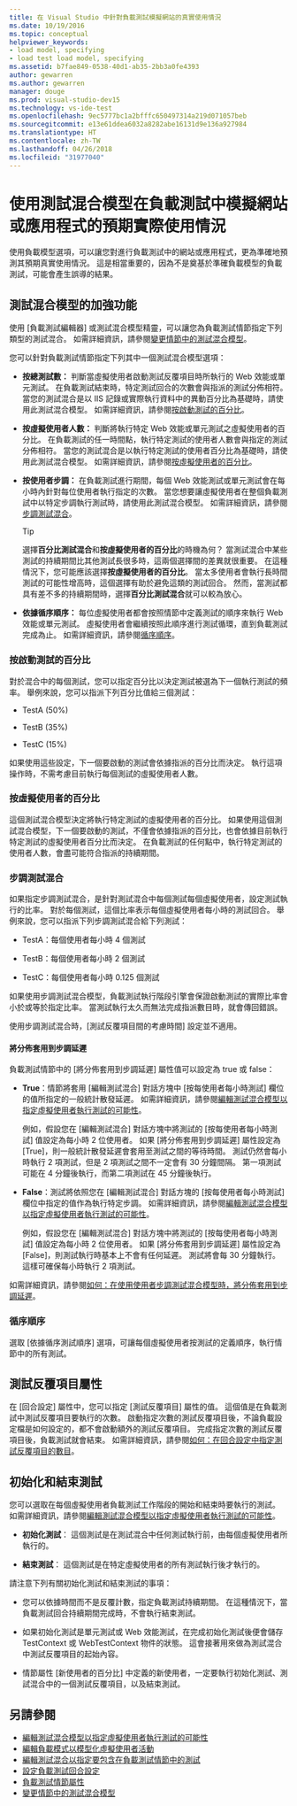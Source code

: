 ```yaml
---
title: 在 Visual Studio 中針對負載測試模擬網站的真實使用情況
ms.date: 10/19/2016
ms.topic: conceptual
helpviewer_keywords:
- load model, specifying
- load test load model, specifying
ms.assetid: b7fae849-0538-40d1-ab35-2bb3a0fe4393
author: gewarren
ms.author: gewarren
manager: douge
ms.prod: visual-studio-dev15
ms.technology: vs-ide-test
ms.openlocfilehash: 9ec5777bc1a2bfffc650497314a219d071057beb
ms.sourcegitcommit: e13e61ddea6032a8282abe16131d9e136a927984
ms.translationtype: HT
ms.contentlocale: zh-TW
ms.lasthandoff: 04/26/2018
ms.locfileid: "31977040"
---
```

# <a name="emulate-expected-real-world-usage-of-a-web-site-or-application-in-a-load-test-using-a-test-mix-models"></a>使用測試混合模型在負載測試中模擬網站或應用程式的預期實際使用情況

使用負載模型選項，可以讓您對進行負載測試中的網站或應用程式，更為準確地預測其預期真實使用情況。 這是相當重要的，因為不是奠基於準確負載模型的負載測試，可能會產生誤導的結果。

## <a name="test-mix-model-enhancements"></a>測試混合模型的加強功能

使用 [負載測試編輯器] 或測試混合模型精靈，可以讓您為負載測試情節指定下列類型的測試混合。 如需詳細資訊，請參閱[變更情節中的測試混合模型](../test/edit-test-mix-models-to-specify-the-probability-of-a-virtual-user-running-a-test.md)。

您可以針對負載測試情節指定下列其中一個測試混合模型選項：

-   **按總測試數：** 判斷當虛擬使用者啟動測試反覆項目時所執行的 Web 效能或單元測試。 在負載測試結束時，特定測試回合的次數會與指派的測試分佈相符。 當您的測試混合是以 IIS 記錄或實際執行資料中的異動百分比為基礎時，請使用此測試混合模型。 如需詳細資訊，請參閱[按啟動測試的百分比](#BasedOnTestsStarted)。

-   **按虛擬使用者人數：** 判斷將執行特定 Web 效能或單元測試之虛擬使用者的百分比。 在負載測試的任一時間點，執行特定測試的使用者人數會與指定的測試分佈相符。 當您的測試混合是以執行特定測試的使用者百分比為基礎時，請使用此測試混合模型。 如需詳細資訊，請參閱[按虛擬使用者的百分比](#PercentageBasedonVirtualUsers)。

-   **按使用者步調：** 在負載測試進行期間，每個 Web 效能測試或單元測試會在每小時內針對每位使用者執行指定的次數。 當您想要讓虛擬使用者在整個負載測試中以特定步調執行測試時，請使用此測試混合模型。 如需詳細資訊，請參閱[步調測試混合](#PacingTestMix)。

    > [!TIP]
    > 選擇**百分比測試混合**和**按虛擬使用者的百分比**的時機為何？ 當測試混合中某些測試的持續期間比其他測試長很多時，這兩個選擇間的差異就很重要。 在這種情況下，您可能應該選擇**按虛擬使用者的百分比**。 當太多使用者會執行長時間測試的可能性增高時，這個選擇有助於避免這類的測試回合。 然而，當測試都具有差不多的持續期間時，選擇**百分比測試混合**就可以較為放心。

-   **依據循序順序：** 每位虛擬使用者都會按照情節中定義測試的順序來執行 Web 效能或單元測試。 虛擬使用者會繼續按照此順序進行測試循環，直到負載測試完成為止。 如需詳細資訊，請參閱[循序順序](#SequentialOrder)。

###  <a name="BasedOnTestsStarted"></a> 按啟動測試的百分比
 對於混合中的每個測試，您可以指定百分比以決定測試被選為下一個執行測試的頻率。 舉例來說，您可以指派下列百分比值給三個測試：

-   TestA (50%)

-   TestB (35%)

-   TestC (15%)

 如果使用這些設定，下一個要啟動的測試會依據指派的百分比而決定。 執行這項操作時，不需考慮目前執行每個測試的虛擬使用者人數。

###  <a name="PercentageBasedonVirtualUsers"></a> 按虛擬使用者的百分比
 這個測試混合模型決定將執行特定測試的虛擬使用者的百分比。 如果使用這個測試混合模型，下一個要啟動的測試，不僅會依據指派的百分比，也會依據目前執行特定測試的虛擬使用者百分比而決定。 在負載測試的任何點中，執行特定測試的使用者人數，會盡可能符合指派的持續期間。

###  <a name="PacingTestMix"></a> 步調測試混合
 如果指定步調測試混合，是針對測試混合中每個測試每個虛擬使用者，設定測試執行的比率。 對於每個測試，這個比率表示每個虛擬使用者每小時的測試回合。 舉例來說，您可以指派下列步調測試混合給下列測試：

-   TestA：每個使用者每小時 4 個測試

-   TestB：每個使用者每小時 2 個測試

-   TestC：每個使用者每小時 0.125 個測試

 如果使用步調測試混合模型，負載測試執行階段引擎會保證啟動測試的實際比率會小於或等於指定比率。 當測試執行太久而無法完成指派數目時，就會傳回錯誤。

 使用步調測試混合時，[測試反覆項目間的考慮時間] 設定並不適用。

#### <a name="applying-distribution-to-pacing-delay"></a>將分佈套用到步調延遲
 負載測試情節中的 [將分佈套用到步調延遲] 屬性值可以設定為 true 或 false：

-   **True**：情節將套用 [編輯測試混合] 對話方塊中 [按每使用者每小時測試] 欄位的值所指定的一般統計散發延遲。 如需詳細資訊，請參閱[編輯測試混合模型以指定虛擬使用者執行測試的可能性](../test/edit-test-mix-models-to-specify-the-probability-of-a-virtual-user-running-a-test.md)。

     例如，假設您在 [編輯測試混合] 對話方塊中將測試的 [按每使用者每小時測試] 值設定為每小時 2 位使用者。 如果 [將分佈套用到步調延遲] 屬性設定為 [True]，則一般統計散發延遲會套用至測試之間的等待時間。 測試仍然會每小時執行 2 項測試，但是 2 項測試之間不一定會有 30 分鐘間隔。 第一項測試可能在 4 分鐘後執行，而第二項測試在 45 分鐘後執行。

-   **False**：測試將依照您在 [編輯測試混合] 對話方塊的 [按每使用者每小時測試] 欄位中指定的值作為執行特定步調。 如需詳細資訊，請參閱[編輯測試混合模型以指定虛擬使用者執行測試的可能性](../test/edit-test-mix-models-to-specify-the-probability-of-a-virtual-user-running-a-test.md)。

     例如，假設您在 [編輯測試混合] 對話方塊中將測試的 [按每使用者每小時測試] 值設定為每小時 2 位使用者。 如果 [將分佈套用到步調延遲] 屬性設定為 [False]，則測試執行時基本上不會有任何延遲。 測試將會每 30 分鐘執行。 這樣可確保每小時執行 2 項測試。

 如需詳細資訊，請參閱[如何：在使用使用者步調測試混合模型時，將分佈套用到步調延遲](../test/how-to-apply-distribution-to-pacing-delay-when-using-a-user-pace-test-mix-model.md)。

###  <a name="SequentialOrder"></a> 循序順序
 選取 [依據循序測試順序] 選項，可讓每個虛擬使用者按測試的定義順序，執行情節中的所有測試。

## <a name="test-iterations-property"></a>測試反覆項目屬性
 在 [回合設定] 屬性中，您可以指定 [測試反覆項目] 屬性的值。 這個值是在負載測試中測試反覆項目要執行的次數。 啟動指定次數的測試反覆項目後，不論負載設定檔是如何設定的，都不會啟動額外的測試反覆項目。 完成指定次數的測試反覆項目後，負載測試就會結束。 如需詳細資訊，請參閱[如何：在回合設定中指定測試反覆項目的數目](../test/how-to-specify-the-number-of-test-iterations-in-a-load-test.md)。

## <a name="initialize-and-terminate-tests"></a>初始化和結束測試
 您可以選取在每個虛擬使用者負載測試工作階段的開始和結束時要執行的測試。 如需詳細資訊，請參閱[編輯測試混合模型以指定虛擬使用者執行測試的可能性](../test/edit-test-mix-models-to-specify-the-probability-of-a-virtual-user-running-a-test.md)。

-   **初始化測試**： 這個測試是在測試混合中任何測試執行前，由每個虛擬使用者所執行的。

-   **結束測試**： 這個測試是在特定虛擬使用者的所有測試執行後才執行的。

 請注意下列有關初始化測試和結束測試的事項：

-   您可以依據時間而不是反覆計數，指定負載測試持續期間。 在這種情況下，當負載測試回合持續期間完成時，不會執行結束測試。

-   如果初始化測試是單元測試或 Web 效能測試，在完成初始化測試後便會儲存 TestContext 或 WebTestContext 物件的狀態。 這會接著用來做為測試混合中測試反覆項目的起始內容。

-   情節屬性 [新使用者的百分比] 中定義的新使用者，一定要執行初始化測試、測試混合中的一個測試反覆項目，以及結束測試。

## <a name="see-also"></a>另請參閱

- [編輯測試混合模型以指定虛擬使用者執行測試的可能性](../test/edit-test-mix-models-to-specify-the-probability-of-a-virtual-user-running-a-test.md)
- [編輯負載模式以模型化虛擬使用者活動](../test/edit-load-patterns-to-model-virtual-user-activities.md)
- [編輯測試混合以指定要包含在負載測試情節中的測試](../test/edit-the-test-mix-to-specify-which-web-browsers-types-in-a-load-test-scenario.md)
- [設定負載測試回合設定](../test/configure-load-test-run-settings.md)
- [負載測試情節屬性](../test/load-test-scenario-properties.md)
- [變更情節中的測試混合模型](../test/edit-test-mix-models-to-specify-the-probability-of-a-virtual-user-running-a-test.md)